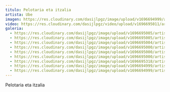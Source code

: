 ```yaml
---
titulo: Pelotaria eta itzalia
artista: Ube
imagen: https://res.cloudinary.com/dasijlpgz/image/upload/v1696694999/artistas/Ube/Pelotaria%20eta%20itzala/P1070174.jpg
video: https://res.cloudinary.com/dasijlpgz/video/upload/v1696695011/artistas/Ube/Pelotaria%20eta%20itzala/Sin_t%C3%ADtulo.mp4
galeria:
  - https://res.cloudinary.com/dasijlpgz/image/upload/v1696695005/artistas/Ube/Pelotaria%20eta%20itzala/P1070189.jpg
  - https://res.cloudinary.com/dasijlpgz/image/upload/v1696695005/artistas/Ube/Pelotaria%20eta%20itzala/P1070188.jpg
  - https://res.cloudinary.com/dasijlpgz/image/upload/v1696695004/artistas/Ube/Pelotaria%20eta%20itzala/P1070184.jpg
  - https://res.cloudinary.com/dasijlpgz/image/upload/v1696695000/artistas/Ube/Pelotaria%20eta%20itzala/P1070183.jpg
  - https://res.cloudinary.com/dasijlpgz/image/upload/v1696695000/artistas/Ube/Pelotaria%20eta%20itzala/P1070180.jpg
  - https://res.cloudinary.com/dasijlpgz/image/upload/v1696695000/artistas/Ube/Pelotaria%20eta%20itzala/P1070178.jpg
  - https://res.cloudinary.com/dasijlpgz/image/upload/v1696695318/artistas/Ube/Pelotaria%20eta%20itzala/P1070175.jpg
  - https://res.cloudinary.com/dasijlpgz/image/upload/v1696694999/artistas/Ube/Pelotaria%20eta%20itzala/P1070174.jpg
  - https://res.cloudinary.com/dasijlpgz/image/upload/v1696694999/artistas/Ube/Pelotaria%20eta%20itzala/P1070171.jpg
---
```

Pelotaria eta itzalia